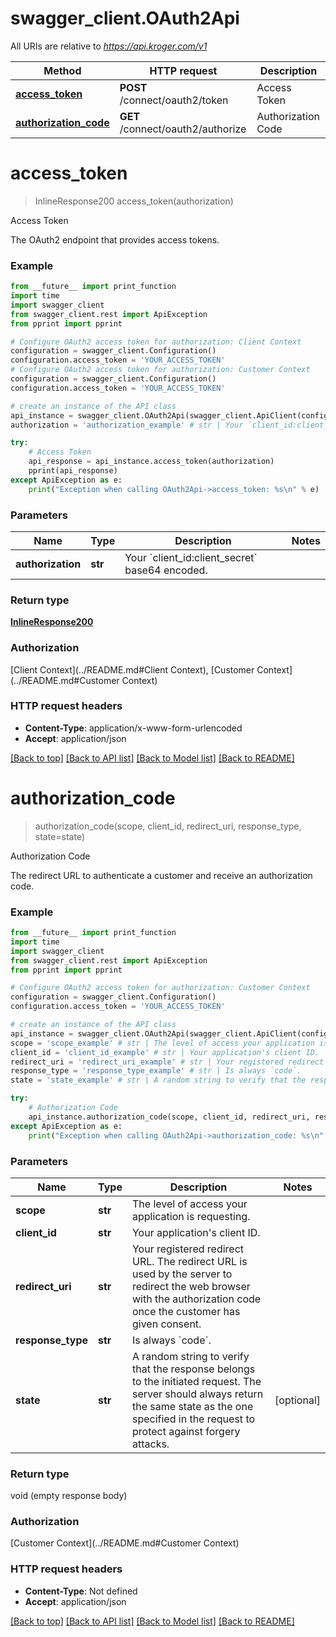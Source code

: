 # swagger_client.OAuth2Api

All URIs are relative to *https://api.kroger.com/v1*

Method | HTTP request | Description
------------- | ------------- | -------------
[**access_token**](OAuth2Api.md#access_token) | **POST** /connect/oauth2/token | Access Token
[**authorization_code**](OAuth2Api.md#authorization_code) | **GET** /connect/oauth2/authorize | Authorization Code

# **access_token**
> InlineResponse200 access_token(authorization)

Access Token

The OAuth2 endpoint that provides access tokens.

### Example
```python
from __future__ import print_function
import time
import swagger_client
from swagger_client.rest import ApiException
from pprint import pprint

# Configure OAuth2 access token for authorization: Client Context
configuration = swagger_client.Configuration()
configuration.access_token = 'YOUR_ACCESS_TOKEN'
# Configure OAuth2 access token for authorization: Customer Context
configuration = swagger_client.Configuration()
configuration.access_token = 'YOUR_ACCESS_TOKEN'

# create an instance of the API class
api_instance = swagger_client.OAuth2Api(swagger_client.ApiClient(configuration))
authorization = 'authorization_example' # str | Your `client_id:client_secret` base64 encoded.

try:
    # Access Token
    api_response = api_instance.access_token(authorization)
    pprint(api_response)
except ApiException as e:
    print("Exception when calling OAuth2Api->access_token: %s\n" % e)
```

### Parameters

Name | Type | Description  | Notes
------------- | ------------- | ------------- | -------------
 **authorization** | **str**| Your &#x60;client_id:client_secret&#x60; base64 encoded. | 

### Return type

[**InlineResponse200**](InlineResponse200.md)

### Authorization

[Client Context](../README.md#Client Context), [Customer Context](../README.md#Customer Context)

### HTTP request headers

 - **Content-Type**: application/x-www-form-urlencoded
 - **Accept**: application/json

[[Back to top]](#) [[Back to API list]](../README.md#documentation-for-api-endpoints) [[Back to Model list]](../README.md#documentation-for-models) [[Back to README]](../README.md)

# **authorization_code**
> authorization_code(scope, client_id, redirect_uri, response_type, state=state)

Authorization Code

The redirect URL to authenticate a customer and receive an authorization code.

### Example
```python
from __future__ import print_function
import time
import swagger_client
from swagger_client.rest import ApiException
from pprint import pprint

# Configure OAuth2 access token for authorization: Customer Context
configuration = swagger_client.Configuration()
configuration.access_token = 'YOUR_ACCESS_TOKEN'

# create an instance of the API class
api_instance = swagger_client.OAuth2Api(swagger_client.ApiClient(configuration))
scope = 'scope_example' # str | The level of access your application is requesting.
client_id = 'client_id_example' # str | Your application's client ID.
redirect_uri = 'redirect_uri_example' # str | Your registered redirect URL. The redirect URL is used by the server to redirect the web browser with the authorization code once the customer has given consent.
response_type = 'response_type_example' # str | Is always `code`.
state = 'state_example' # str | A random string to verify that the response belongs to the initiated request. The server should always return the same state as the one specified in the request to protect against forgery attacks. (optional)

try:
    # Authorization Code
    api_instance.authorization_code(scope, client_id, redirect_uri, response_type, state=state)
except ApiException as e:
    print("Exception when calling OAuth2Api->authorization_code: %s\n" % e)
```

### Parameters

Name | Type | Description  | Notes
------------- | ------------- | ------------- | -------------
 **scope** | **str**| The level of access your application is requesting. | 
 **client_id** | **str**| Your application&#x27;s client ID. | 
 **redirect_uri** | **str**| Your registered redirect URL. The redirect URL is used by the server to redirect the web browser with the authorization code once the customer has given consent. | 
 **response_type** | **str**| Is always &#x60;code&#x60;. | 
 **state** | **str**| A random string to verify that the response belongs to the initiated request. The server should always return the same state as the one specified in the request to protect against forgery attacks. | [optional] 

### Return type

void (empty response body)

### Authorization

[Customer Context](../README.md#Customer Context)

### HTTP request headers

 - **Content-Type**: Not defined
 - **Accept**: application/json

[[Back to top]](#) [[Back to API list]](../README.md#documentation-for-api-endpoints) [[Back to Model list]](../README.md#documentation-for-models) [[Back to README]](../README.md)

